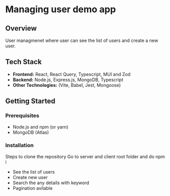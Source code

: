 # Managing user demo app

## Overview
User managmenet where user can see the list of users and create a new user.

## Tech Stack
* **Frontend:** React, React Query, Typescript, MUI and Zod
* **Backend:** Node.js, Express.js, MongoDB, Typescript
* **Other Technologies:** (Vite, Babel, Jest, Mongoose)

## Getting Started
### Prerequisites
* Node.js and npm (or yarn)
* MongoDB (Atlas)

### Installation
Steps to clone the repository 
Go to server and client root folder and do npm i
* See the list of users
* Create new user
* Search the any details with keyword
* Pagination avilable
